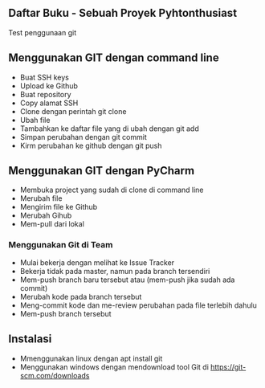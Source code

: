 ## Daftar Buku - Sebuah Proyek Pyhtonthusiast
Test penggunaan git

## Menggunakan GIT dengan command line
- Buat SSH keys
- Upload ke Github
- Buat repository
- Copy alamat SSH
- Clone dengan perintah git clone <alamat ssh>
- Ubah file
- Tambahkan ke daftar file yang di ubah dengan git add
- Simpan perubahan dengan git commit 
- Kirm perubahan ke github dengan git push

## Menggunakan GIT dengan PyCharm
- Membuka project yang sudah di clone di command line
- Merubah file
- Mengirim file ke Github 
- Merubah Gihub
- Mem-pull dari lokal

### Menggunakan Git di Team
- Mulai bekerja dengan melihat ke Issue Tracker
- Bekerja tidak pada master, namun pada branch tersendiri
- Mem-push branch baru tersebut atau (mem-push jika sudah ada commit)
- Merubah kode pada branch tersebut
- Meng-commit kode dan me-review perubahan pada file terlebih dahulu
- Mem-push branch tersebut

## Instalasi
- Mmenggunakan linux dengan apt install git
- Menggunakan windows dengan mendownload tool Git di https://git-scm.com/downloads
